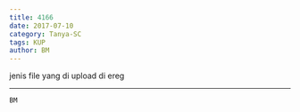 ```yaml
---
title: 4166
date: 2017-07-10
category: Tanya-SC
tags: KUP
author: BM
---
```


jenis file yang di upload di ereg

---



`BM`
